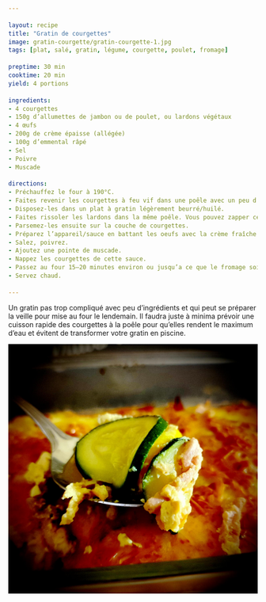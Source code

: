 ```yaml
---

layout: recipe
title: "Gratin de courgettes"
image: gratin-courgette/gratin-courgette-1.jpg
tags: [plat, salé, gratin, légume, courgette, poulet, fromage]

preptime: 30 min
cooktime: 20 min
yield: 4 portions

ingredients:
- 4 courgettes
- 150g d’allumettes de jambon ou de poulet, ou lardons végétaux
- 4 œufs
- 200g de crème épaisse (allégée)
- 100g d’emmental râpé 
- Sel
- Poivre
- Muscade

directions:
- Préchauffez le four à 190°C.
- Faites revenir les courgettes à feu vif dans une poêle avec un peu d’huile pour faire évaporer l'eau au maximum.
- Disposez-les dans un plat à gratin légèrement beurré/huilé.
- Faites rissoler les lardons dans la même poêle. Vous pouvez zapper cette étape si vous avez la flemme.
- Parsemez-les ensuite sur la couche de courgettes.
- Préparez l’appareil/sauce en battant les oeufs avec la crème fraîche. 
- Salez, poivrez. 
- Ajoutez une pointe de muscade. 
- Nappez les courgettes de cette sauce.
- Passez au four 15–20 minutes environ ou jusqu’a ce que le fromage soit bien gratiné. 
- Servez chaud.

---
```


Un gratin pas trop compliqué avec peu d’ingrédients et qui peut se préparer la veille pour mise au four le lendemain. Il faudra juste à minima prévoir une cuisson rapide des courgettes à la poêle pour qu’elles rendent le maximum d’eau et évitent de transformer votre gratin en piscine.

![Avec ses mouillettes en pain soda irlandais, c’est une petite entrée qui ouvre l’appétit.](../images/gratin-courgette/gratin-courgette-2.jpg)